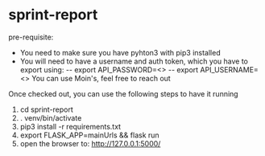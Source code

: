 # sprint-report
pre-requisite:
- You need to make sure you have pyhton3 with pip3 installed
- You will need to have a username and auth token, which you have to export using:
-- export API_PASSWORD=<>
-- export API_USERNAME=<>
You can use Moin's, feel free to reach out

Once checked out, you can use the following steps to have it running
1) cd sprint-report
2) . venv/bin/activate
3) pip3 install -r requirements.txt
4) export FLASK_APP=mainUrls && flask run
5) open the browser to: http://127.0.0.1:5000/
